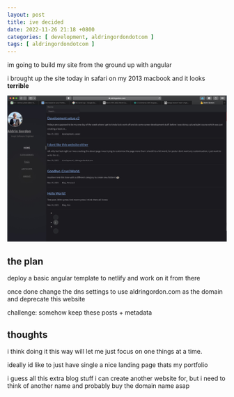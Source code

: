 ```yaml
---
layout: post
title: ive decided
date: 2022-11-26 21:18 +0800
categories: [ development, aldringordondotcom ]
tags: [ aldringordondotcom ]
---
```


im going to build my site from the ground up with angular

i brought up the site today in safari on my 2013 macbook and it looks **terrible**

![Safari Screenshot](./../assets/SafariWebsiteScreenshot.jpg)

## the plan

deploy a basic angular template to netlify and work on it from there

once done change the dns settings to use aldringordon.com as the domain and deprecate this website

challenge: somehow keep these posts + metadata

## thoughts

i think doing it this way will let me just focus on one things at a time.

ideally id like to just have single a nice landing page thats my portfolio

i guess all this extra blog stuff i can create another website for, but i need to think of another name and probably buy the domain name asap